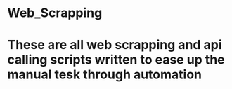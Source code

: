 # Web_Scrapping
# These are all web scrapping and api calling scripts written to ease up the manual tesk through automation
